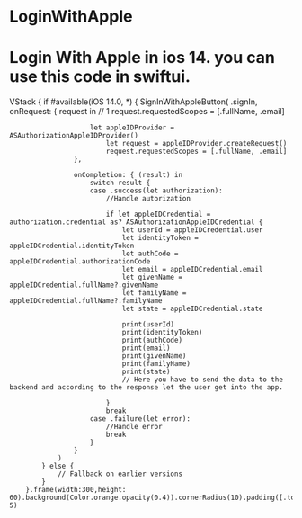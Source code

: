 # LoginWithApple
# Login With Apple in ios 14. you can use this code in swiftui.

VStack {
            if #available(iOS 14.0, *) {
                SignInWithAppleButton(
                    .signIn,
                    onRequest: { request in
                        // 1
                        request.requestedScopes = [.fullName, .email]
                        
                        let appleIDProvider = ASAuthorizationAppleIDProvider()
                            let request = appleIDProvider.createRequest()
                            request.requestedScopes = [.fullName, .email]
                    },
                    
                    onCompletion: { (result) in
                        switch result {
                        case .success(let authorization):
                            //Handle autorization
                            
                            if let appleIDCredential = authorization.credential as? ASAuthorizationAppleIDCredential {
                                let userId = appleIDCredential.user
                                let identityToken = appleIDCredential.identityToken
                                let authCode = appleIDCredential.authorizationCode
                                let email = appleIDCredential.email
                                let givenName = appleIDCredential.fullName?.givenName
                                let familyName = appleIDCredential.fullName?.familyName
                                let state = appleIDCredential.state
                                
                                print(userId)
                                print(identityToken)
                                print(authCode)
                                print(email)
                                print(givenName)
                                print(familyName)
                                print(state)
                                // Here you have to send the data to the backend and according to the response let the user get into the app.
                              
                            }
                            break
                        case .failure(let error):
                            //Handle error
                            break
                        }
                    }
                )
            } else {
                // Fallback on earlier versions
            }
        }.frame(width:300,height: 60).background(Color.orange.opacity(0.4)).cornerRadius(10).padding([.top], 5)
